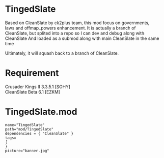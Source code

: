# TingedSlate
Based on CleanSlate by ck2plus team, this mod focus on governments, laws and offmap_powers enhancement.
It is actually a branch of CleanSlate, but splited into a repo so I can dev and debug along with CleanSlate
And loaded as a submod along with main CleanSlate in the same time

Ultimately, it will squash back to a branch of CleanSlate.
# Requirement
Crusader Kings II 3.3.5.1 [SOHY]  
CleanSlate Beta 6.1 [EZKM]
# TingedSlate.mod
```
name="TingedSlate"
path="mod/TingedSlate"
dependencies = { "CleanSlate" }
tags=
{
}
picture="banner.jpg"
```